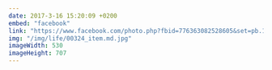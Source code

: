 ```yaml
---
date: 2017-3-16 15:20:09 +0200
embed: "facebook"
link: "https://www.facebook.com/photo.php?fbid=776363082528605&set=pb.100004647608223.-2207520000.1491385418.&type=3&theater"
img: "/img/life/00324_item.md.jpg"
imageWidth: 530
imageHeight: 707
---
```


